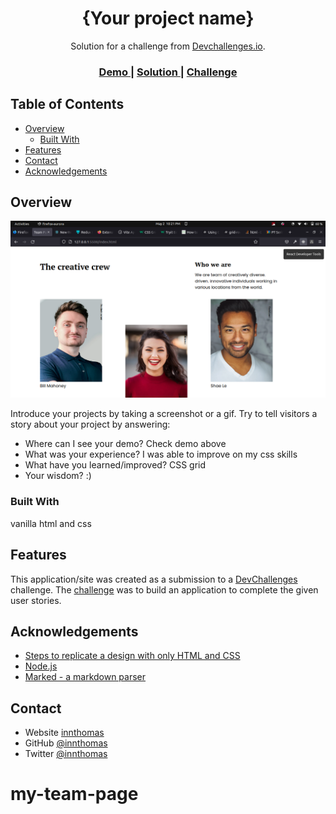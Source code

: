 <!-- Please update value in the {}  -->

<h1 align="center">{Your project name}</h1>

<div align="center">
   Solution for a challenge from  <a href="http://devchallenges.io" target="_blank">Devchallenges.io</a>.
</div>

<div align="center">
  <h3>
    <a href="https://innthomas.github.io/my-team-page/">
      Demo
    </a>
    <span> | </span>
    <a href="https://github.com/innthomas/my-team-page">
      Solution
    </a>
    <span> | </span>
    <a href="https://devchallenges.io/challenges/hhmesazsqgKXrTkYkt0U">
      Challenge
    </a>
  </h3>
</div>

<!-- TABLE OF CONTENTS -->

## Table of Contents

- [Overview](#overview)
  - [Built With](#built-with)
- [Features](#features)
- [Contact](#contact)
- [Acknowledgements](#acknowledgements)

<!-- OVERVIEW -->

## Overview

![screenshot](./team.png)

Introduce your projects by taking a screenshot or a gif. Try to tell visitors a story about your project by answering:

- Where can I see your demo?
Check demo above
- What was your experience?
I was able to improve on my css skills
- What have you learned/improved?
CSS grid
- Your wisdom? :)

### Built With

<!-- This section should list any major frameworks that you built your project using. Here are a few examples.-->

<!-- - [React](https://reactjs.org/)
- [Vue.js](https://vuejs.org/)
- [Tailwind](https://tailwindcss.com/) -->
vanilla html and css

## Features

<!-- List the features of your application or follow the template. Don't share the figma file here :) -->

This application/site was created as a submission to a [DevChallenges](https://devchallenges.io/challenges) challenge. The [challenge](https://devchallenges.io/challenges/hhmesazsqgKXrTkYkt0U) was to build an application to complete the given user stories.


## Acknowledgements

<!-- This section should list any articles or add-ons/plugins that helps you to complete the project. This is optional but it will help you in the future. For exmpale -->

- [Steps to replicate a design with only HTML and CSS](https://devchallenges-blogs.web.app/how-to-replicate-design/)
- [Node.js](https://nodejs.org/)
- [Marked - a markdown parser](https://github.com/chjj/marked)

## Contact

- Website [innthomas](https://innthomas.github.io)
- GitHub [@innthomas](https://innthomas)
- Twitter [@innthomas](https://twitter.com/innthomas)
# my-team-page
